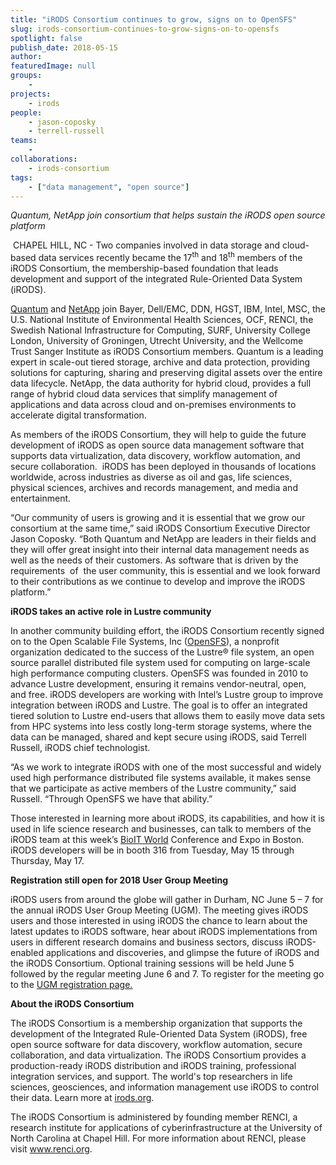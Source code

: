 ```yaml
---
title: "iRODS Consortium continues to grow, signs on to OpenSFS"
slug: irods-consortium-continues-to-grow-signs-on-to-opensfs
spotlight: false
publish_date: 2018-05-15
author: 
featuredImage: null
groups:
    - 
projects:
    - irods
people:
    - jason-coposky
    - terrell-russell
teams: 
    - 
collaborations:
    - irods-consortium
tags:
    - ["data management", "open source"]
---
```

<em>Quantum, NetApp join consortium that helps sustain the iRODS open source platform</em>

<em> </em>CHAPEL HILL, NC - Two companies involved in data storage and cloud-based data services recently became the 17<sup>th</sup> and 18<sup>th</sup> members of the iRODS Consortium, the membership-based foundation that leads development and support of the integrated Rule-Oriented Data System (iRODS). <!--more-->

<a href="https://www.quantum.com/en/">Quantum</a> and <a href="http://www.netapp.com/">NetApp</a> join Bayer, Dell/EMC, DDN, HGST, IBM, Intel, MSC, the U.S. National Institute of Environmental Health Sciences, OCF, RENCI, the Swedish National Infrastructure for Computing, SURF, University College London, University of Groningen, Utrecht University, and the Wellcome Trust Sanger Institute as iRODS Consortium members. Quantum is a leading expert in scale-out tiered storage, archive and data protection, providing solutions for capturing, sharing and preserving digital assets over the entire data lifecycle. NetApp, the data authority for hybrid cloud, provides a full range of hybrid cloud data services that simplify management of applications and data across cloud and on-premises environments to accelerate digital transformation.

As members of the iRODS Consortium, they will help to guide the future development of iRODS as open source data management software that supports data virtualization, data discovery, workflow automation, and secure collaboration.  iRODS has been deployed in thousands of locations worldwide, across industries as diverse as oil and gas, life sciences, physical sciences, archives and records management, and media and entertainment.

“Our community of users is growing and it is essential that we grow our consortium at the same time,” said iRODS Consortium Executive Director Jason Coposky. “Both Quantum and NetApp are leaders in their fields and they will offer great insight into their internal data management needs as well as the needs of their customers. As software that is driven by the requirements  of  the user community, this is essential and we look forward to their contributions as we continue to develop and improve the iRODS platform.”

<strong>iRODS takes an active role in Lustre community</strong>

In another community building effort, the iRODS Consortium recently signed on to the Open Scalable File Systems, Inc (<a href="http://opensfs.org/">OpenSFS</a>), a nonprofit organization dedicated to the success of the Lustre® file system, an open source parallel distributed file system used for computing on large-scale high performance computing clusters. OpenSFS was founded in 2010 to advance Lustre development, ensuring it remains vendor-neutral, open, and free. iRODS developers are working with Intel’s Lustre group to improve integration between iRODS and Lustre. The goal is to offer an integrated tiered solution to Lustre end-users that allows them to easily move data sets from HPC systems into less costly long-term storage systems, where the data can be managed, shared and kept secure using iRODS, said Terrell Russell, iRODS chief technologist.

“As we work to integrate iRODS with one of the most successful and widely used high performance distributed file systems available, it makes sense that we participate as active members of the Lustre community,” said Russell. “Through OpenSFS we have that ability.”

Those interested in learning more about iRODS, its capabilities, and how it is used in life science research and businesses, can talk to members of the iRODS team at this week’s <a href="http://www.bio-itworldexpo.com/">BioIT World</a> Conference and Expo in Boston. iRODS developers will be in booth 316 from Tuesday, May 15 through Thursday, May 17.

<strong>Registration still open for 2018 User Group Meeting</strong>

iRODS users from around the globe will gather in Durham, NC June 5 – 7 for the annual iRODS User Group Meeting (UGM). The meeting gives iRODS users and those interested in using iRODS the chance to learn about the latest updates to iRODS software, hear about iRODS implementations from users in different research domains and business sectors, discuss iRODS-enabled applications and discoveries, and glimpse the future of iRODS and the iRODS Consortium. Optional training sessions will be held June 5 followed by the regular meeting June 6 and 7. To register for the meeting go to the <a href="https://irods.org/ugm2018/">UGM registration page.</a>

<strong>About the iRODS Consortium</strong>

The iRODS Consortium is a membership organization that supports the development of the Integrated Rule-Oriented Data System (iRODS), free open source software for data discovery, workflow automation, secure collaboration, and data virtualization. The iRODS Consortium provides a production-ready iRODS distribution and iRODS training, professional integration services, and support. The world's top researchers in life sciences, geosciences, and information management use iRODS to control their data. Learn more at <a href="http://irods.org/">irods.org</a>.

The iRODS Consortium is administered by founding member RENCI, a research institute for applications of cyberinfrastructure at the University of North Carolina at Chapel Hill. For more information about RENCI, please visit <a href="http://www.renci.org/">www.renci.org</a>.

